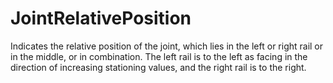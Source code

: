 JointRelativePosition
=====================

Indicates the relative position of the joint, which lies in the left or right rail or in the middle, or in combination. The left rail is to the left as facing in the direction of increasing stationing values, and the right rail is to the right.
